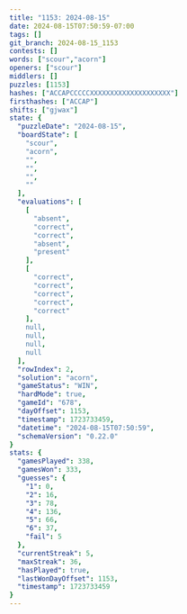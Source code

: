 ```yaml
---
title: "1153: 2024-08-15"
date: 2024-08-15T07:50:59-07:00
tags: []
git_branch: 2024-08-15_1153
contests: []
words: ["scour","acorn"]
openers: ["scour"]
middlers: []
puzzles: [1153]
hashes: ["ACCAPCCCCCXXXXXXXXXXXXXXXXXXXX"]
firsthashes: ["ACCAP"]
shifts: ["gjwax"]
state: {
  "puzzleDate": "2024-08-15",
  "boardState": [
    "scour",
    "acorn",
    "",
    "",
    "",
    ""
  ],
  "evaluations": [
    [
      "absent",
      "correct",
      "correct",
      "absent",
      "present"
    ],
    [
      "correct",
      "correct",
      "correct",
      "correct",
      "correct"
    ],
    null,
    null,
    null,
    null
  ],
  "rowIndex": 2,
  "solution": "acorn",
  "gameStatus": "WIN",
  "hardMode": true,
  "gameId": "678",
  "dayOffset": 1153,
  "timestamp": 1723733459,
  "datetime": "2024-08-15T07:50:59",
  "schemaVersion": "0.22.0"
}
stats: {
  "gamesPlayed": 338,
  "gamesWon": 333,
  "guesses": {
    "1": 0,
    "2": 16,
    "3": 78,
    "4": 136,
    "5": 66,
    "6": 37,
    "fail": 5
  },
  "currentStreak": 5,
  "maxStreak": 36,
  "hasPlayed": true,
  "lastWonDayOffset": 1153,
  "timestamp": 1723733459
}
---
```

<!-- more -->

